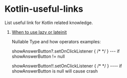 # Kotlin-useful-links
List useful link for Kotlin related knowledge.

1. [When to use lazy or lateinit](https://bignerdranch.com/blog/kotlin-when-to-use-lazy-or-lateinit/)  

      Nullable Type and how operators examples:
      
      showAnswerButton?.setOnClickListener { /* */ } --- if showAnswerButton != null
      
      showAnswerButton!!.setOnClickListener { /* */ } ---- if showAnswerButton is null will cause crash
      
